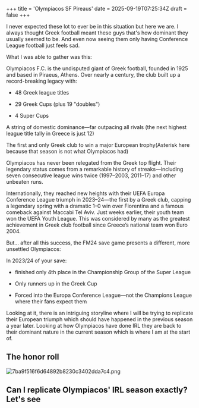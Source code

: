 +++
title = 'Olympiacos SF Pireaus'
date = 2025-09-19T07:25:34Z
draft = false
+++

I never expected these lot to ever be in this situation but here we are. I always thought Greek football meant these guys that's how dominant they usually seemed to be. And even now seeing them only having Conference League football just feels sad.

What I was able to gather was this:

Olympiacos F.C. is the undisputed giant of Greek football, founded in 1925 and based in Piraeus, Athens. Over nearly a century, the club built up a record-breaking legacy with:

* 48 Greek league titles

* 29 Greek Cups (plus 19 "doubles")

* 4 Super Cups

A string of domestic dominance—far outpacing all rivals (the next highest league title tally in Greece is just 12)

The first and only Greek club to win a major European trophy(Asterisk here because that season is not what Olympiacos had)

Olympiacos has never been relegated from the Greek top flight. Their legendary status comes from a remarkable history of streaks—including seven consecutive league wins twice (1997–2003, 2011–17) and other unbeaten runs.

Internationally, they reached new heights with their UEFA Europa Conference League triumph in 2023–24—the first by a Greek club, capping a legendary spring with a dramatic 1–0 win over Fiorentina and a famous comeback against Maccabi Tel Aviv. Just weeks earlier, their youth team won the UEFA Youth League. This was considered by many as the greatest achievement in Greek club football since Greece’s national team won Euro 2004.

But... after all this success, the FM24 save game presents a different, more unsettled Olympiacos:

In 2023/24 of your save:

* finished only 4th place in the Championship Group of the Super League

* Only runners up in the Greek Cup

* Forced into the Europa Conference League—not the Champions League where their fans expect them

Looking at it, there is an intriguing storyline where I will be trying to replicate their European triumph which should have happened in the previous season a year later. Looking at how Olympiacos have done IRL they are back to their dominant nature in the current season which is where I am at the start of.

## The honor roll

![7ba9f516f6d64892b8230c3402dda7c4.png](/india-2-manchester/images/7ba9f516f6d64892b8230c3402dda7c4.png)

## Can I replicate Olympiacos' IRL season exactly? Let's see

